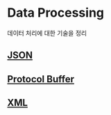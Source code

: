 # Data Processing
데이터 처리에 대한 기술을 정리

## [JSON](https://github.com/j096/cs-study/tree/master/Etc/Data_Processing/JSON)
## [Protocol Buffer](https://github.com/j096/cs-study/tree/master/Etc/Data_Processing/Protocol_Buffer)
## [XML](https://github.com/j096/cs-study/tree/master/Etc/Data_Processing/XML)


